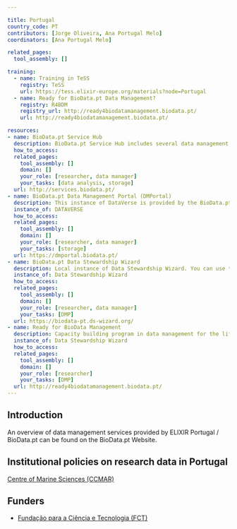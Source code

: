 ```yaml
---

title: Portugal
country_code: PT
contributors: [Jorge Oliveira, Ana Portugal Melo]
coordinators: [Ana Portugal Melo]

related_pages: 
  tool_assembly: []

training:
  - name: Training in TeSS
    registry: TeSS
    url: https://tess.elixir-europe.org/materials?node=Portugal
  - name: Ready for BioData.pt Data Management?
    registry: R4BDM
    registry_url: http://ready4biodatamanagement.biodata.pt/
    url: http://ready4biodatamanagement.biodata.pt/

resources:
- name: BioData.pt Service Hub
  description: BioData.pt Service Hub includes several data management resources, tools and services available for researchers in Life Sciences.
  how_to_access: 
  related_pages:
    tool_assembly: []
    domain: []
    your_role: [researcher, data manager]
    your_tasks: [data analysis, storage]
  url: http://services.biodata.pt/
- name: BioData.pt Data Management Portal (DMPortal)
  description: This instance of DataVerse is provided by the BioData.pt. We can help you write and maintain data management plans for your research.
  instance_of: DATAVERSE
  how_to_access: 
  related_pages:
    tool_assembly: []
    domain: []
    your_role: [researcher, data manager]
    your_tasks: [storage]
  url: https://dmportal.biodata.pt/
- name: BioData.pt Data Stewardship Wizard
  description: Local instance of Data Stewardship Wizard. You can use this tool to create your own Data Management Plans.
  instance_of: Data Stewardship Wizard
  how_to_access: 
  related_pages:
    tool_assembly: []
    domain: []
    your_role: [researcher, data manager]
    your_tasks: [DMP]
  url: https://biodata-pt.ds-wizard.org/
- name: Ready for BioData Management
  description: Capacity building program in data management for the life sciences to empower researchers and institutions in managing their data more effectively and efficiently.
  instance_of: Data Stewardship Wizard
  how_to_access: 
  related_pages:
    tool_assembly: []
    domain: []
    your_role: [researcher]
    your_tasks: [DMP]
  url: http://ready4biodatamanagement.biodata.pt/
---
```


## Introduction 
An overview of data management services provided by ELIXIR Portugal / BioData.pt can be found on the BioData.pt Website. 

## Institutional policies on research data in Portugal
[Centre of Marine Sciences (CCMAR)](https://ccmar.ualg.pt/en/page/open-science-and-data-management)

## Funders

* [Fundação para a Ciência e Tecnologia (FCT)](https://www.fct.pt/)
